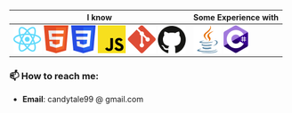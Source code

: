 | **I know**                                 | **Some Experience with**               |
|---------------------------------------------------|-----------------------------------------|
| ![React](./tech-icons/react.png) ![HTML5](./tech-icons/html5.png) ![CSS3](./tech-icons/css3.png) ![JavaScript](./tech-icons/js.png) ![Git](./tech-icons/git.png) ![Git](./tech-icons/github.png) | ![Java](./tech-icons/java.png) ![CSharp](./tech-icons/csharp.png) | 

### 📫 How to reach me:

- **Email**: candytale99 @ gmail.com

<!--
**candytale55/candytale55** is a ✨ _special_ ✨ repository because its `README.md` (this file) appears on your GitHub profile.

Here are some ideas to get you started:

- 🔭 I’m currently working on ...
- 🌱 I’m currently learning ...
- 👯 I’m looking to collaborate on ...
- 🤔 I’m looking for help with ...
- 💬 Ask me about ...
- 📫 How to reach me: ...
- 😄 Pronouns: ...
- ⚡ Fun fact: ...
-->
